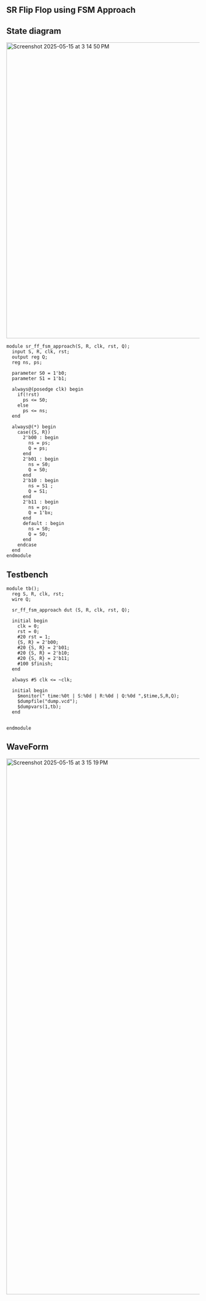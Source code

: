 ## SR Flip Flop using FSM Approach
## State diagram
<img width="772" alt="Screenshot 2025-05-15 at 3 14 50 PM" src="https://github.com/user-attachments/assets/c01a3ce5-7bed-4696-902d-426e039438d2" />

```
module sr_ff_fsm_approach(S, R, clk, rst, Q);
  input S, R, clk, rst;
  output reg Q;
  reg ns, ps;
  
  parameter S0 = 1'b0;
  parameter S1 = 1'b1;
  
  always@(posedge clk) begin
    if(!rst)
      ps <= S0;
    else
      ps <= ns;
  end
  
  always@(*) begin
    case({S, R})
      2'b00 : begin
        ns = ps;
        Q = ps;
      end
      2'b01 : begin
        ns = S0;
        Q = S0;
      end
      2'b10 : begin
        ns = S1	;
        Q = S1;
      end
      2'b11 : begin
        ns = ps;
        Q = 1'bx;
      end
      default : begin
        ns = S0;
        Q = S0;
      end  
    endcase
  end
endmodule
```
## Testbench
```
module tb();
  reg S, R, clk, rst;
  wire Q;
  
  sr_ff_fsm_approach dut (S, R, clk, rst, Q);
  
  initial begin
    clk = 0;
    rst = 0;
    #20 rst = 1;
    {S, R} = 2'b00;
    #20 {S, R} = 2'b01;
    #20 {S, R} = 2'b10;
    #20 {S, R} = 2'b11;
    #100 $finish;
  end
  
  always #5 clk <= ~clk;
  
  initial begin
    $monitor(" time:%0t | S:%0d | R:%0d | Q:%0d ",$time,S,R,Q);
    $dumpfile("dump.vcd");
    $dumpvars(1,tb);
  end
  
  
endmodule
```
## WaveForm

<img width="1398" alt="Screenshot 2025-05-15 at 3 15 19 PM" src="https://github.com/user-attachments/assets/6593f1d6-4a84-438f-845f-be60da04503e" />


